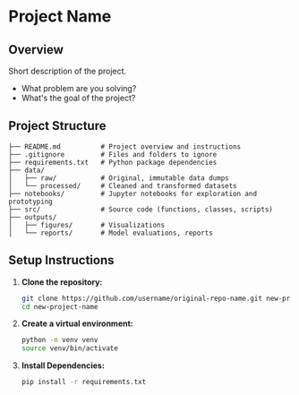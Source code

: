 # Project Name

## Overview
Short description of the project.
- What problem are you solving?
- What's the goal of the project?

## Project Structure
   ```
   ├── README.md          # Project overview and instructions
   ├── .gitignore         # Files and folders to ignore
   ├── requirements.txt   # Python package dependencies
   ├── data/
   │   ├── raw/           # Original, immutable data dumps
   │   └── processed/     # Cleaned and transformed datasets
   ├── notebooks/         # Jupyter notebooks for exploration and prototyping
   ├── src/               # Source code (functions, classes, scripts)
   ├── outputs/
   │   ├── figures/       # Visualizations
   │   └── reports/       # Model evaluations, reports
   ```

## Setup Instructions

1. **Clone the repository:**
   ```bash
   git clone https://github.com/username/original-repo-name.git new-project-name
   cd new-project-name

2. **Create a virtual environment:**
   ```bash
   python -m venv venv
   source venv/bin/activate

3. **Install Dependencies:**
   ```bash
   pip install -r requirements.txt

